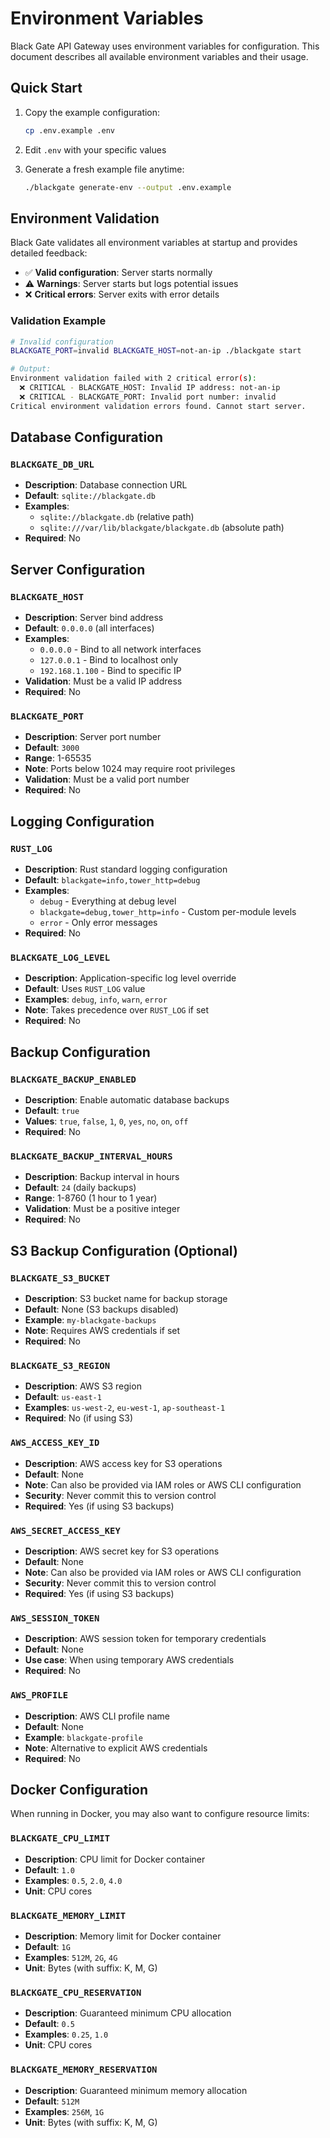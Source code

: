 # Environment Variables

Black Gate API Gateway uses environment variables for configuration. This document describes all available environment variables and their usage.

## Quick Start

1. Copy the example configuration:
   ```bash
   cp .env.example .env
   ```

2. Edit `.env` with your specific values

3. Generate a fresh example file anytime:
   ```bash
   ./blackgate generate-env --output .env.example
   ```

## Environment Validation

Black Gate validates all environment variables at startup and provides detailed feedback:

- ✅ **Valid configuration**: Server starts normally
- ⚠️ **Warnings**: Server starts but logs potential issues
- ❌ **Critical errors**: Server exits with error details

### Validation Example

```bash
# Invalid configuration
BLACKGATE_PORT=invalid BLACKGATE_HOST=not-an-ip ./blackgate start

# Output:
Environment validation failed with 2 critical error(s):
  ❌ CRITICAL - BLACKGATE_HOST: Invalid IP address: not-an-ip
  ❌ CRITICAL - BLACKGATE_PORT: Invalid port number: invalid
Critical environment validation errors found. Cannot start server.
```

## Database Configuration

### `BLACKGATE_DB_URL`
- **Description**: Database connection URL
- **Default**: `sqlite://blackgate.db`
- **Examples**:
  - `sqlite://blackgate.db` (relative path)
  - `sqlite:///var/lib/blackgate/blackgate.db` (absolute path)
- **Required**: No

## Server Configuration

### `BLACKGATE_HOST`
- **Description**: Server bind address
- **Default**: `0.0.0.0` (all interfaces)
- **Examples**:
  - `0.0.0.0` - Bind to all network interfaces
  - `127.0.0.1` - Bind to localhost only
  - `192.168.1.100` - Bind to specific IP
- **Validation**: Must be a valid IP address
- **Required**: No

### `BLACKGATE_PORT`
- **Description**: Server port number
- **Default**: `3000`
- **Range**: 1-65535
- **Note**: Ports below 1024 may require root privileges
- **Validation**: Must be a valid port number
- **Required**: No

## Logging Configuration

### `RUST_LOG`
- **Description**: Rust standard logging configuration
- **Default**: `blackgate=info,tower_http=debug`
- **Examples**:
  - `debug` - Everything at debug level
  - `blackgate=debug,tower_http=info` - Custom per-module levels
  - `error` - Only error messages
- **Required**: No

### `BLACKGATE_LOG_LEVEL`
- **Description**: Application-specific log level override
- **Default**: Uses `RUST_LOG` value
- **Examples**: `debug`, `info`, `warn`, `error`
- **Note**: Takes precedence over `RUST_LOG` if set
- **Required**: No

## Backup Configuration

### `BLACKGATE_BACKUP_ENABLED`
- **Description**: Enable automatic database backups
- **Default**: `true`
- **Values**: `true`, `false`, `1`, `0`, `yes`, `no`, `on`, `off`
- **Required**: No

### `BLACKGATE_BACKUP_INTERVAL_HOURS`
- **Description**: Backup interval in hours
- **Default**: `24` (daily backups)
- **Range**: 1-8760 (1 hour to 1 year)
- **Validation**: Must be a positive integer
- **Required**: No

## S3 Backup Configuration (Optional)

### `BLACKGATE_S3_BUCKET`
- **Description**: S3 bucket name for backup storage
- **Default**: None (S3 backups disabled)
- **Example**: `my-blackgate-backups`
- **Note**: Requires AWS credentials if set
- **Required**: No

### `BLACKGATE_S3_REGION`
- **Description**: AWS S3 region
- **Default**: `us-east-1`
- **Examples**: `us-west-2`, `eu-west-1`, `ap-southeast-1`
- **Required**: No (if using S3)

### `AWS_ACCESS_KEY_ID`
- **Description**: AWS access key for S3 operations
- **Default**: None
- **Note**: Can also be provided via IAM roles or AWS CLI configuration
- **Security**: Never commit this to version control
- **Required**: Yes (if using S3 backups)

### `AWS_SECRET_ACCESS_KEY`
- **Description**: AWS secret key for S3 operations
- **Default**: None
- **Note**: Can also be provided via IAM roles or AWS CLI configuration
- **Security**: Never commit this to version control
- **Required**: Yes (if using S3 backups)

### `AWS_SESSION_TOKEN`
- **Description**: AWS session token for temporary credentials
- **Default**: None
- **Use case**: When using temporary AWS credentials
- **Required**: No

### `AWS_PROFILE`
- **Description**: AWS CLI profile name
- **Default**: None
- **Example**: `blackgate-profile`
- **Note**: Alternative to explicit AWS credentials
- **Required**: No

## Docker Configuration

When running in Docker, you may also want to configure resource limits:

### `BLACKGATE_CPU_LIMIT`
- **Description**: CPU limit for Docker container
- **Default**: `1.0`
- **Examples**: `0.5`, `2.0`, `4.0`
- **Unit**: CPU cores

### `BLACKGATE_MEMORY_LIMIT`
- **Description**: Memory limit for Docker container
- **Default**: `1G`
- **Examples**: `512M`, `2G`, `4G`
- **Unit**: Bytes (with suffix: K, M, G)

### `BLACKGATE_CPU_RESERVATION`
- **Description**: Guaranteed minimum CPU allocation
- **Default**: `0.5`
- **Examples**: `0.25`, `1.0`
- **Unit**: CPU cores

### `BLACKGATE_MEMORY_RESERVATION`
- **Description**: Guaranteed minimum memory allocation
- **Default**: `512M`
- **Examples**: `256M`, `1G`
- **Unit**: Bytes (with suffix: K, M, G)
